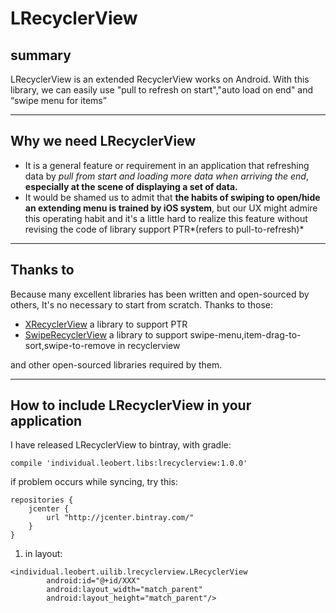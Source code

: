 # LRecyclerView
## summary
LRecyclerView is an extended RecyclerView works on Android. With this library, we can easily use "pull to refresh on start","auto load on end" and “swipe menu for items”

---

## Why we need LRecyclerView

* It is a general feature or requirement in an application that refreshing data by *pull from start and loading more data when arriving the end*, **especially at the scene of displaying a set of data.**
* It would be shamed us to admit that **the habits of swiping to open/hide an extending menu is trained by iOS system**, but our UX might admire this operating habit and it's a little hard to realize this feature without revising the code of library support PTR*(refers to pull-to-refresh)*

---
## Thanks to
Because many excellent libraries has been written and open-sourced by others, It's no necessary to start from scratch. Thanks to those:

* [XRecyclerView](https://github.com/jianghejie/XRecyclerView) a library to support PTR
* [SwipeRecyclerView](https://github.com/yanzhenjie/SwipeRecyclerView) a library to support swipe-menu,item-drag-to-sort,swipe-to-remove in recyclerview

and other open-sourced libraries required by them.

---

## How to include LRecyclerView in your application

I have released LRecyclerView to bintray, with gradle:

```
compile 'individual.leobert.libs:lrecyclerview:1.0.0'
```

if problem occurs while syncing, try this:

```
repositories {
    jcenter {
        url "http://jcenter.bintray.com/"
    }
}
```
	
1. in layout:		

```
<individual.leobert.uilib.lrecyclerview.LRecyclerView
		android:id="@+id/XXX"
		android:layout_width="match_parent"
		android:layout_height="match_parent"/>
```





